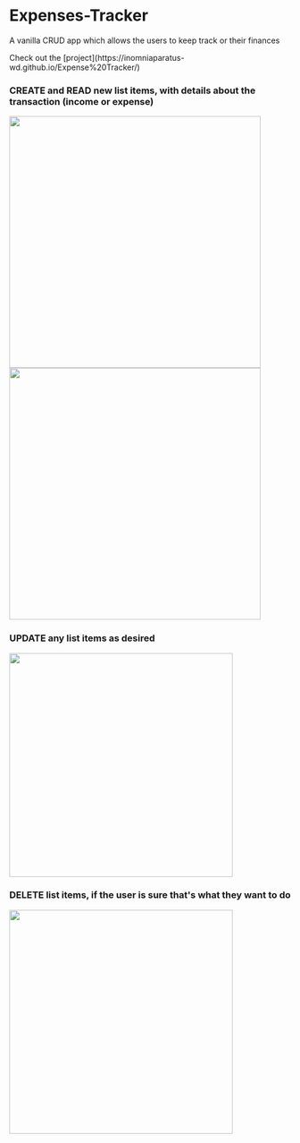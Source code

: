# Expenses-Tracker
 
<p>A vanilla CRUD app which allows the users to keep track or their finances</p>
Check out the [project](https://inomniaparatus-wd.github.io/Expense%20Tracker/)

### **CREATE** and **READ** new list items, with details about the transaction (income or expense)
<img src="https://user-images.githubusercontent.com/78725314/223628930-d80ec2e7-c666-4ac3-993f-898460f35561.jpg" width=450px/>  <img src="https://user-images.githubusercontent.com/78725314/223633380-03b3f8ce-ccfe-41ec-9a3a-e66809792a0f.jpg" width=450px/> 

### **UPDATE** any list items as desired
<img src="https://user-images.githubusercontent.com/78725314/223633197-58a70a3f-2f87-4f8d-bd04-a0a5e910b102.jpg" width=400px />

### **DELETE** list items, if the user is sure that's what they want to do
<img src="https://user-images.githubusercontent.com/78725314/223629799-b57ea6f4-efa5-41d5-821c-2eb0c981eeba.jpg" width=400px />
